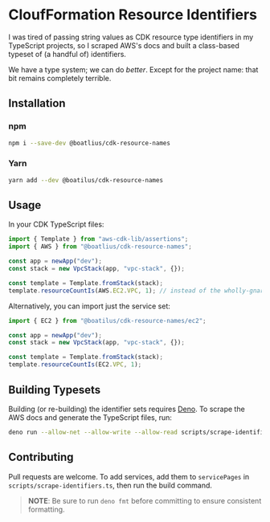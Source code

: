 # CloufFormation Resource Identifiers

I was tired of passing string values as CDK resource type identifiers in my
TypeScript projects, so I scraped AWS's docs and built a class-based typeset of
(a handful of) identifiers.

We have a type system; we can do _better_. Except for the project name: that bit
remains completely terrible.

## Installation

### npm

```sh
npm i --save-dev @boatlius/cdk-resource-names
```

### Yarn

```sh
yarn add --dev @boatilus/cdk-resource-names
```

## Usage

In your CDK TypeScript files:

```typescript
import { Template } from "aws-cdk-lib/assertions";
import { AWS } from "@boatlius/cdk-resource-names";

const app = newApp("dev");
const stack = new VpcStack(app, "vpc-stack", {});

const template = Template.fromStack(stack);
template.resourceCountIs(AWS.EC2.VPC, 1); // instead of the wholly-gnarly "AWS::EC2::VPC"
```

Alternatively, you can import just the service set:

```typescript
import { EC2 } from "@boatilus/cdk-resource-names/ec2";

const app = newApp("dev");
const stack = new VpcStack(app, "vpc-stack", {});

const template = Template.fromStack(stack);
template.resourceCountIs(EC2.VPC, 1);
```

## Building Typesets

Building (or re-building) the identifier sets requires
[Deno](https://deno.land). To scrape the AWS docs and generate the TypeScript
files, run:

```sh
deno run --allow-net --allow-write --allow-read scripts/scrape-identifiers.ts
```

## Contributing

Pull requests are welcome. To add services, add them to `servicePages` in
`scripts/scrape-identifiers.ts`, then run the build command.

> **NOTE**: Be sure to run `deno fmt` before committing to ensure consistent formatting.

